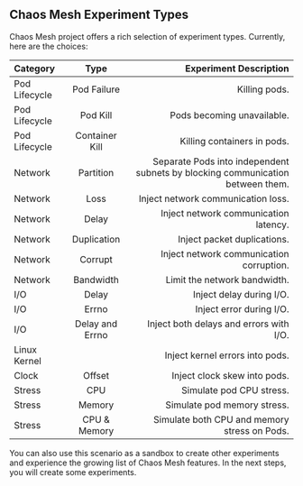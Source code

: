 ## Chaos Mesh Experiment Types
Chaos Mesh project offers a rich selection of experiment types. Currently, here are the choices:


| Category    | Type | Experiment Description|
| :---        |    :----:   |          ---: |
| Pod Lifecycle | Pod Failure | Killing pods. |
| Pod Lifecycle | Pod Kill | Pods becoming unavailable. |
| Pod Lifecycle | Container Kill | Killing containers in pods. |
| Network | Partition | Separate Pods into independent subnets by blocking communication between them. |
| Network | Loss | Inject network communication loss. |
| Network | Delay | Inject network communication latency. |
| Network | Duplication | Inject packet duplications. |
| Network | Corrupt | Inject network communication corruption. |
| Network | Bandwidth | Limit the network bandwidth. |
| I/O | Delay | Inject delay during I/O. |
| I/O | Errno | Inject error during I/O. |
| I/O | Delay and Errno | Inject both delays and errors with I/O. |
| Linux Kernel |  | Inject kernel errors into pods. |
| Clock | Offset | Inject clock skew into pods. |
| Stress | CPU | Simulate pod CPU stress. |
| Stress | Memory | Simulate pod memory stress. |
| Stress | CPU & Memory | Simulate both CPU and memory stress on Pods. |


You can also use this scenario as a sandbox to create other experiments and experience the growing list of Chaos Mesh features. In the next steps, you will create some experiments.